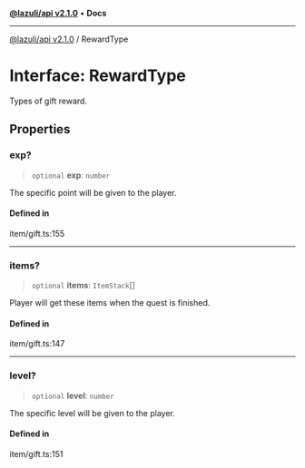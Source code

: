 [**@lazuli/api v2.1.0**](../README.md) • **Docs**

***

[@lazuli/api v2.1.0](../globals.md) / RewardType

# Interface: RewardType

Types of gift reward.

## Properties

### exp?

> `optional` **exp**: `number`

The specific point will be given to the player.

#### Defined in

item/gift.ts:155

***

### items?

> `optional` **items**: `ItemStack`[]

Player will get these items when the quest is finished.

#### Defined in

item/gift.ts:147

***

### level?

> `optional` **level**: `number`

The specific level will be given to the player.

#### Defined in

item/gift.ts:151
